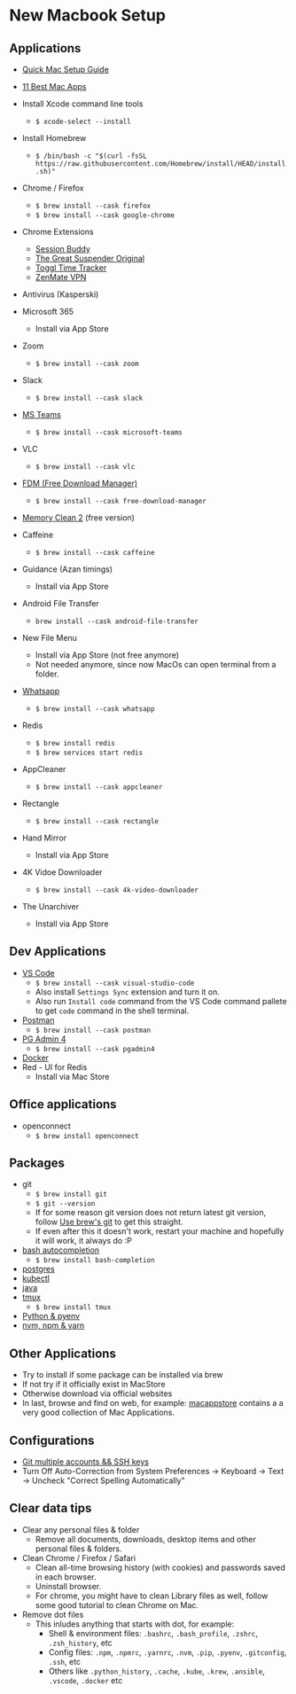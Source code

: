 # New Macbook Setup

## Applications

- [Quick Mac Setup Guide](https://sourabhbajaj.com/mac-setup/)
- [11 Best Mac Apps](https://www.inputmag.com/guides/best-usb-cables-mechanical-keyboard)
- Install Xcode command line tools
  - `$ xcode-select --install` 
- Install Homebrew
  - `$ /bin/bash -c "$(curl -fsSL https://raw.githubusercontent.com/Homebrew/install/HEAD/install.sh)"`
- Chrome / Firefox
  - `$ brew install --cask firefox`
  - `$ brew install --cask google-chrome`
- Chrome Extensions

  - [Session Buddy](https://chrome.google.com/webstore/detail/session-buddy/edacconmaakjimmfgnblocblbcdcpbko/related?hl=en)
  - [The Great Suspender Original](https://chrome.google.com/webstore/detail/the-great-suspender-origi/ahmkjjgdligadogjedmnogbpbcpofeeo/related?hl=en)
  - [Toggl Time Tracker](https://chrome.google.com/webstore/detail/toggl-track-productivity/oejgccbfbmkkpaidnkphaiaecficdnfn)
  - [ZenMate VPN](https://chrome.google.com/webstore/detail/zenmate-free-vpn%E2%80%93best-vpn/fdcgdnkidjaadafnichfpabhfomcebme?hl=en)

- Antivirus (Kasperski)
- Microsoft 365
   - Install via App Store 
- Zoom
  - `$ brew install --cask zoom`
- Slack
  - `$ brew install --cask slack`
- [MS Teams](https://www.microsoft.com/en-ww/microsoft-teams/download-app#desktopAppDownloadregion)
  - `$ brew install --cask microsoft-teams`
- VLC
  - `$ brew install --cask vlc`
- [FDM (Free Download Manager)](https://www.freedownloadmanager.org/)
  - `$ brew install --cask free-download-manager`
- [Memory Clean 2](https://fiplab.com/apps/memory-clean-for-mac) (free version)
- Caffeine
  - `$ brew install --cask caffeine`
- Guidance (Azan timings)
  - Install via App Store
- Android File Transfer
  - `brew install --cask android-file-transfer`
- New File Menu
  - Install via App Store (not free anymore)
  - Not needed anymore, since now MacOs can open terminal from a folder.
- [Whatsapp](https://www.whatsapp.com)
  - `$ brew install --cask whatsapp`
- Redis
  - `$ brew install redis`
  - `$ brew services start redis`
- AppCleaner
  - `$ brew install --cask appcleaner`
- Rectangle
  - `$ brew install --cask rectangle`
- Hand Mirror
  - Install via App Store
- 4K Vidoe Downloader
  - `$ brew install --cask 4k-video-downloader`
- The Unarchiver
  - Install via App Store  

## Dev Applications

- [VS Code](https://code.visualstudio.com)
  - `$ brew install --cask visual-studio-code`
  - Also install `Settings Sync` extension and turn it on.
  - Also run `Install code` command from the VS Code command pallete to get `code` command in the shell terminal.
- [Postman](https://www.postman.com/downloads/)
  - `$ brew install --cask postman`
- [PG Admin 4](https://www.pgadmin.org/download/)
  - `$ brew install --cask pgadmin4`
- [Docker](https://desktop.docker.com/mac/stable/amd64/Docker.dmg)
- Red - UI for Redis
  - Install via Mac Store

## Office applications

- openconnect
  - `$ brew install openconnect`

## Packages

- git
  - `$ brew install git`
  - `$ git --version`
  - If for some reason git version does not return latest git version, follow [Use brew's git](https://katopz.medium.com/how-to-upgrade-git-ff00ea12be18) to get this straight.
  - If even after this it doesn't work, restart your machine and hopefully it will work, it always do :P
- [bash autocompletion](https://sourabhbajaj.com/mac-setup/BashCompletion/)
  - `$ brew install bash-completion`
- [postgres](https://postgresapp.com)
- [kubectl](https://kubernetes.io/docs/tasks/tools/install-kubectl-macos/)
- [java](./mac-jdk.md)
- [tmux](../../tools/tmux.md)
  - `$ brew install tmux`
- [Python & pyenv](./pyenv-python.md)
- [nvm, npm & yarn](./nvm-npm-yarn.md)

## Other Applications

- Try to install if some package can be installed via brew
- If not try if it officially exist in MacStore
- Otherwise download via official websites
- In last, browse and find on web, for example: [macappstore](http://macappstore.org/) contains a a very good collection of Mac Applications.

## Configurations

- [Git multiple accounts && SSH keys](https://medium.com/the-andela-way/a-practical-guide-to-managing-multiple-github-accounts-8e7970c8fd46)
- Turn Off Auto-Correction from System Preferences -> Keyboard -> Text -> Uncheck "Correct Spelling Automatically"


## Clear data tips

- Clear any personal files & folder
  - Remove all documents, downloads, desktop items and other personal files & folders.
- Clean Chrome / Firefox / Safari
  - Clean all-time browsing history (with cookies) and passwords saved in each browser.
  - Uninstall browser.
  - For chrome, you might have to clean Library files as well, follow some good tutorial to clean Chrome on Mac.
- Remove dot files
  - This inludes anything that starts with dot, for example:
    - Shell & environment files: `.bashrc`, `.bash_profile`, `.zshrc`, `.zsh_history`, etc
    - Config files: `.npm`, `.npmrc`, `.yarnrc`, `.nvm`, `.pip`, `.pyenv`, `.gitconfig`, `.ssh`, etc
    - Others like `.python_history`, `.cache`, `.kube`, `.krew`, `.ansible`, `.vscode`, `.docker` etc
